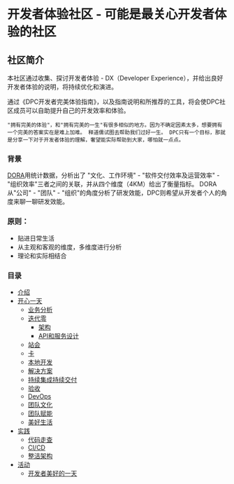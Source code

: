 # 开发者体验社区 - 可能是最关心开发者体验的社区
## 社区简介

本社区通过收集、探讨开发者体验 - DX（Developer Experience），并给出良好开发者体验的说明，将持续优化和演进。

通过《DPC开发者完美体验指南》，以及指南说明和所推荐的工具，将会使DPC社区成员可以自助提升自己的开发效率和体验。

`"拥有完美的体验"，和"拥有完美的一生"有很多相似的地方。因为不确定因素太多，想要拥有一个完美的答案实在是难上加难。
释道儒试图去帮助我们过好一生。
DPC只有一个目标，那就是分享一下对于开发者体验的理解，奢望能实际帮助到大家，哪怕就一点点。`

### 背景

[DORA][dora website]用统计数据，分析出了 "文化、工作环境" - "软件交付效率及运营效率" - "组织效率"三者之间的关联，并从四个维度（4KM）给出了衡量指标。
DORA从"公司" - "团队" - "组织"的角度分析了研发效能，DPC则希望从开发者个人的角度来聊一聊研发效能。


### 原则：

* 贴进日常生活
* 从主观和客观的维度，多维度进行分析
* 理论和实际相结合

### 目录

- [介绍](spec.md)
- [开心一天](gooday/index.md)
    - [业务分析](gooday/business-analysis.md)
    - [迭代零](gooday/iteration-zero.md)
        - [架构](capability/architecture.md)
        - [API和服务设计](capability/api-gateway.md)
    - [站会](gooday/standup.md)
    - [卡](gooday/card.md)
    - [本地开发](gooday/local-development.md)
    - [解决方案](gooday/tech-solution.md)
    - [持续集成持续交付](gooday/ci-cd.md)
    - [验收](gooday/desk-check.md)
    - [DevOps](gooday/devops.md)
    - [团队文化](gooday/team-culture.md)
    - [团队赋能](gooday/team-enablement.md)
    - [美好生活](gooday/good-life.md)
- [实践](practices.md)
    - [代码走查](#代码回顾)
    - [CI/CD](ci-cd.md)
    - [整洁架构](clean-architecture-v1.md)
- [活动](weekly-catchup.md)
    - [开发者美好的一天](#美好的一天)


[dora website]: https://www.devops-research.com/research.html

